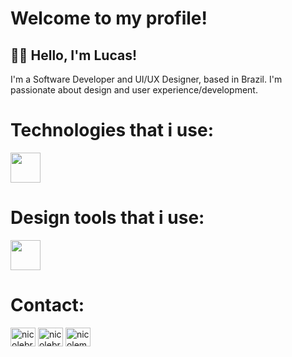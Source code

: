 
# Welcome to my profile!

## 🙋🏻 Hello, I'm Lucas!

I'm a Software Developer and UI/UX Designer, based in Brazil. I'm passionate about design and user experience/development.

# Technologies that i use:

<img height="48px" src="https://skillicons.dev/icons?i=git,javascript,typescript,react,vuejs,python,vscode" />          

# Design tools that i use:

<img height="48px" src="https://skillicons.dev/icons?i=figma,xd,notion,obsidian,photoshop,webflow" />          

# Contact: 
<p>
<a href="https://linkedin.com/in/lucas-olvrr" target="blank"><img align="center" src="https://raw.githubusercontent.com/rahuldkjain/github-profile-readme-generator/master/src/images/icons/Social/linked-in-alt.svg" alt="nicolebrito" height="30" width="40" /></a>
<a href="https://dribbble.com/lucasolvrr" target="blank"><img align="center" src="https://raw.githubusercontent.com/rahuldkjain/github-profile-readme-generator/master/src/images/icons/Social/dribbble.svg" alt="nicolebrito" height="30" width="40" /></a>
<a href="https://www.behance.net/lucasolvrr" target="blank"><img align="center" src="https://raw.githubusercontent.com/rahuldkjain/github-profile-readme-generator/master/src/images/icons/Social/behance.svg" alt="nicolemaria" height="30" width="40" /></a> 
</p>
